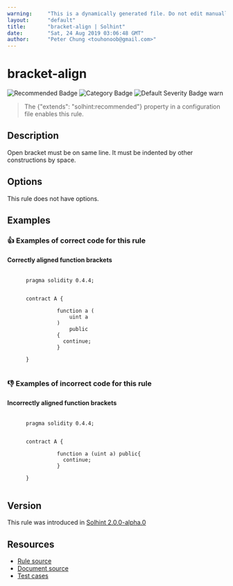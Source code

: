 ```yaml
---
warning:     "This is a dynamically generated file. Do not edit manually."
layout:      "default"
title:       "bracket-align | Solhint"
date:        "Sat, 24 Aug 2019 03:06:48 GMT"
author:      "Peter Chung <touhonoob@gmail.com>"
---
```


# bracket-align
![Recommended Badge](https://img.shields.io/badge/-Recommended-brightgreen)
![Category Badge](https://img.shields.io/badge/-Style%20Guide%20Rules-informational)
![Default Severity Badge warn](https://img.shields.io/badge/Default%20Severity-warn-yellow)
> The {"extends": "solhint:recommended"} property in a configuration file enables this rule.


## Description
Open bracket must be on same line. It must be indented by other constructions by space.

## Options
This rule does not have options.

## Examples
### 👍 Examples of **correct** code for this rule

#### Correctly aligned function brackets

```solidity

      pragma solidity 0.4.4;
        
        
      contract A {
        
                function a (
                    uint a
                ) 
                    public  
                {
                  continue;
                }
            
      }
    
```

### 👎 Examples of **incorrect** code for this rule

#### Incorrectly aligned function brackets

```solidity

      pragma solidity 0.4.4;
        
        
      contract A {
        
                function a (uint a) public{
                  continue;
                }

      }
    
```

## Version
This rule was introduced in [Solhint 2.0.0-alpha.0](https://github.com/protofire/solhint/tree/v2.0.0-alpha.0)

## Resources
- [Rule source](https://github.com/protofire/solhint/tree/master/lib/rules/align/bracket-align.js)
- [Document source](https://github.com/protofire/solhint/tree/master/docs/rules/align/bracket-align.md)
- [Test cases](https://github.com/protofire/solhint/tree/master/test/rules/align/bracket-align.js)
